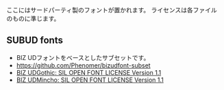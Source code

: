 ここにはサードパーティ製のフォントが置かれます。
ライセンスは各ファイルのものに準じます。

## SUBUD fonts

* BIZ UDフォントをベースとしたサブセットです。
* https://github.com/Phenomer/bizudfont-subset
* [BIZ UDGothic: SIL OPEN FONT LICENSE Version 1.1](LICENSE.biz-ud-gothic)
* [BIZ UDMincho: SIL OPEN FONT LICENSE Version 1.1](LICENSE.biz-ud-mincho)
